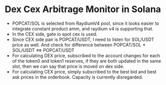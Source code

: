 # Dex Cex Arbitrage Monitor in Solana

 - POPCAT/SOL is selected from RaydiumV4 pool, since it looks easier to integrate constant product amm, and raydium v4 is supporting that.
 - In the CEX side, gate io spot cex is used.
 - Since CEX side pair is POPCAT/USDT, I need to listen for SOL/USDT price as well. And check for difference between POPCAT/SOL * SOL/USDT <=> POPCAT/USDT
 - For calculating DEX price, subscribed to the account changes for each of the token0 and token1 reserves, if they are both updated in the same slot, then we can say that price is moved on dex side.
 - For calculating CEX price, simply subscribed to the best bid and best ask prices in the orderbook. Capacity is currently disregarded.
 
 